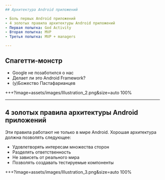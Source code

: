 ```yaml
---
## Архитектура Android приложений

- Боль первых Android приложений
- 4 золотых правила архитектуры Android приложений
- Первая попытка: God Activity
- Вторая попытка: MVP
- Третья попытка: MVP + managers

---
```


## Спагетти-монстр
- Google не позаботился о нас
- Делает ли это Android Framework?
- (у)Божество Пастафарианцев

+++?image=assets/images/Illustration_2.png&size=auto 100%

---

## 4 золотых правила архитектуры Android приложений

Эти правила работают не только в мире Android.
Хорошая архитектура должна позволять следующее:
- Удовлетворять интересам множества сторон
- Разделять ответственность
- Не зависеть от реального мира
- Позволять создавать тестируемые компоненты

+++?image=assets/images/Illustration_3.png&size=auto 100%
